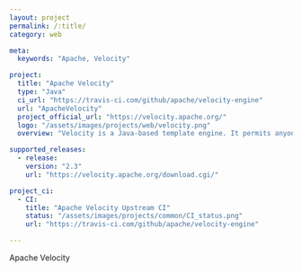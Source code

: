 ```yaml
---
layout: project
permalink: /:title/
category: web

meta:
  keywords: "Apache, Velocity"

project:
  title: "Apache Velocity"
  type: "Java"
  ci_url: "https://travis-ci.com/github/apache/velocity-engine"
  url: "ApacheVelocity"
  project_official_url: "https://velocity.apache.org/"
  logo: "/assets/images/projects/web/velocity.png"
  overview: "Velocity is a Java-based template engine. It permits anyone to use a simple yet powerful template language to reference objects defined in Java code."

supported_releases:
  - release:
    version: "2.3"
    url: "https://velocity.apache.org/download.cgi/"

project_ci:
  - CI:
    title: "Apache Velocity Upstream CI"
    status: "/assets/images/projects/common/CI_status.png"
    url: "https://travis-ci.com/github/apache/velocity-engine"

---
```


<p>Apache Velocity</p>

